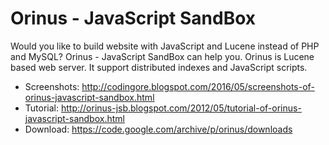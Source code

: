 # Orinus - JavaScript SandBox

Would you like to build website with JavaScript and Lucene instead of PHP and MySQL? Orinus - JavaScript SandBox can help you. Orinus is Lucene based web server. It support distributed indexes and JavaScript scripts.

+ Screenshots: http://codingore.blogspot.com/2016/05/screenshots-of-orinus-javascript-sandbox.html
+ Tutorial: http://orinus-jsb.blogspot.com/2012/05/tutorial-of-orinus-javascript-sandbox.html
+ Download: https://code.google.com/archive/p/orinus/downloads
